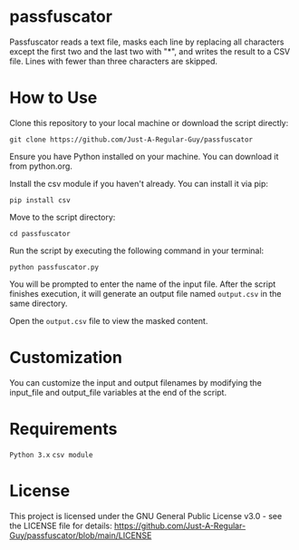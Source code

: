 # passfuscator
Passfuscator reads a text file, masks each line by replacing all characters except the first two and the last two with "*", and writes the result to a CSV file. Lines with fewer than three characters are skipped.

# How to Use
Clone this repository to your local machine or download the script directly:

`git clone https://github.com/Just-A-Regular-Guy/passfuscator`

Ensure you have Python installed on your machine. You can download it from python.org.

Install the csv module if you haven't already. You can install it via pip:

`pip install csv`

Move to the script directory:

`cd passfuscator`

Run the script by executing the following command in your terminal:

`python passfuscator.py`

You will be prompted to enter the name of the input file. After the script finishes execution, it will generate an output file named `output.csv` in the same directory.

Open the `output.csv` file to view the masked content.

# Customization
You can customize the input and output filenames by modifying the input_file and output_file variables at the end of the script.

# Requirements
`Python 3.x`
`csv module`

# License
This project is licensed under the GNU General Public License v3.0 - see the LICENSE file for details: https://github.com/Just-A-Regular-Guy/passfuscator/blob/main/LICENSE
